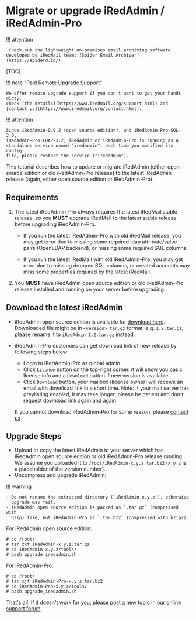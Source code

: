 # Migrate or upgrade iRedAdmin / iRedAdmin-Pro

!!! attention

	 Check out the lightweight on-premises email archiving software developed by iRedMail team: [Spider Email Archiver](https://spiderd.io/).

[TOC]

!!! note "Paid Remote Upgrade Support"

    We offer remote upgrade support if you don't want to get your hands dirty,
    check [the details](https://www.iredmail.org/support.html) and
    [contact us](https://www.iredmail.org/contact.html).

!!! attention

    Since iRedAdmin-0.9.2 (open source edition), and iRedAdmin-Pro-SQL-3.0,
    iRedAdmin-Pro-LDAP-3.2, iRedAdmin or iRedAdmin-Pro is running as a
    standalone service named "iredadmin", each time you modified its config
    file, please restart the service ("iredadmin").

This tutorial describes how to update or migrate iRedAdmin (either open source
edition or old iRedAdmin-Pro release) to the latest iRedAdmin release (again,
either open source edition or iRedAdmin-Pro).

## Requirements

1. The latest iRedAdmin-Pro always requires the latest iRedMail stable release,
   so you __MUST__ upgrade iRedMail to the latest stable release before
   upgrading iRedAdmin-Pro.

    * If you run the latest iRedAdmin-Pro with old iRedMail release, you may
      get error due to missing some required ldap attribute/value pairs
      (OpenLDAP backend), or missing some required SQL columns.

    * If you run the latest iRedMail with old iRedAdmin-Pro, you may get error
      due to missing dropped SQL columns, or created accounts may miss some
      properties required by the latest iRedMail.

1. You __MUST__ have iRedAdmin open source edition or old iRedAdmin-Pro release
   installed and running on your server before upgrading.

## Download the latest iRedAdmin

* iRedAdmin open source edition is available for [download here](https://github.com/iredmail/iRedAdmin/tags).
  Downloaded file might be in `<version>.tar.gz` format, e.g. `1.2.tar.gz`,
  please rename it to `iRedAdmin-1.2.tar.gz` instead.
* iRedAdmin-Pro customers can get download link of new release by following
  steps below:
    * Login to iRedAdmin-Pro as global admin.
    * Click `License` button on the top-right corner. it will show you basic
      license info and a `Download` button if new version is available.
    * Click `Download` button, your mailbox (license owner) will receive an email
      with download link in a short time. Note: if your mail server has greylisting
      enabled, it may take longer, please be patient and don't request download
      link again and again.

    If you cannot download iRedAdmin-Pro for some reason, please [contact us](https://www.iredmail.org/contact.html).

## Upgrade Steps

* Upload or copy the latest iRedAdmin to your server which has iRedAdmin
  open source edition or old iRedAdmin-Pro release running. We assume you
  uploaded it to `/root/iRedAdmin-x.y.z.tar.bz2` (`x.y.z` is a placeholder of
  the version number).
* Uncompress and upgrade iRedAdmin:

!!! warning

    - Do not rename the extracted directory (`iRedAdmin-x.y.z`), otherwise
      upgrade may fail.
    - iRedAdmin open source edition is packed as `.tar.gz` (compressed with
      gzip) file, but iRedAdmin-Pro is `.tar.bz2` (compressed with bzip2).

For iRedAdmin open source edition:

```
# cd /root/
# tar zxf iRedAdmin-x.y.z.tar.gz
# cd iRedAdmin-x.y.z/tools/
# bash upgrade_iredadmin.sh
```

For iRedAdmin-Pro:

```
# cd /root/
# tar xjf iRedAdmin-Pro-x.y.z.tar.bz2
# cd iRedAdmin-Pro-x.y.z/tools/
# bash upgrade_iredadmin.sh
```

That's all. If it doesn't work for you, please post a new topic in our
[online support forum](https://forum.iredmail.org/).
